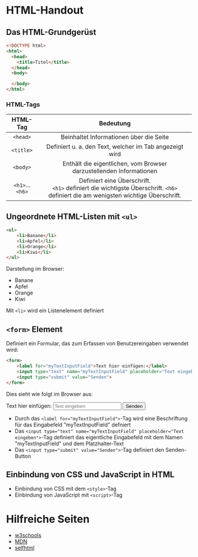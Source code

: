 # HTML-Handout

## Das HTML-Grundgerüst
```html
<!DOCTYPE html>
<html>
  <head>
    <title>Titel</title>
  </head>
  <body>

  </body>
</html>
```
### HTML-Tags
|     HTML-Tag    |                                                               Bedeutung                                                              |
|:---------------:|:------------------------------------------------------------------------------------------------------------------------------------:|
|     `<head>`    |                                                Beinhaltet Informationen über die Seite                                               |
|    `<title>`    |                                        Definiert u. a. den Text, welcher im Tab angezeigt wird                                       |
|     `<body>`    |                                  Enthält die eigentlichen, vom Browser darzustellenden Informationen                                 |
| `<h1>`...`<h6>` | Definiert eine Überschrift.<br> `<h1>` definiert die wichtigste Überschrift. `<h6>` definiert die am wenigsten wichtige Überschrift. |

## Ungeordnete HTML-Listen mit `<ul>` 
```html
<ul>
    <li>Banane</li>
    <li>Apfel</li>
    <li>Orange</li>
    <li>Kiwi</li>
</ul>
```
Darstellung im Browser:
<ul>
    <li>Banane</li>
    <li>Apfel</li>
    <li>Orange</li>
    <li>Kiwi</li>
</ul>

Mit `<li>` wird ein Listenelement definiert

## `<form>` Element
Definiert ein Formular, das zum Erfassen von Benutzereingaben verwendet wird:
```html
<form>
    <label for="myTextInputField">Text hier einfügen:</label>
    <input type="text" name="myTextInputField" placeholder="Text eingeben">
    <input type="submit" value="Senden">
</form>
```
Dies sieht wie folgt im Browser aus:

<form>
    <label for="myTextInputField">Text hier einfügen:</label>
    <input type="text" name="myTextInputField" placeholder="Text eingeben">
    <input type="submit" value="Senden">
</form>

* Durch das `<label for="myTextInputField">`-Tag wird eine Beschriftung für das Eingabefeld "myTextInputField" defniert
* Das `<input type="text" name="myTextInputField" placeholder="Text eingeben">`-Tag definiert das eigentliche Eingabefeld mit dem Namen "myTextInputField" und dem Platzhalter-Text
* Das `<input type="submit" value="Senden">`-Tag definiert den Senden-Button

## Einbindung von CSS und JavaScript in HTML
* Einbindung von CSS mit dem `<style>`-Tag
* Einbindung von JavaScript mit `<script>`-Tag

# Hilfreiche Seiten
* [w3schools](https://www.w3schools.com/)
* [MDN](https://developer.mozilla.org/de/)
* [selfhtml](https://wiki.selfhtml.org/)
